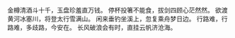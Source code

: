金樽清酒斗十千，玉盘珍羞直万钱。
停杯投箸不能食，拔剑四顾心茫然然。
欲渡黄河冰塞川，将登太行雪满山。
闲来垂钓坐溪上，忽复乘舟梦日边。
行路难，行路难，多歧路，今安在。
长风破浪会有时，直挂云帆济沧海。
